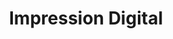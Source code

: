 ---
title: "Impression Digital"
url: /barrios-unidos/impression-digital/
shop: piezas de automóviles
---